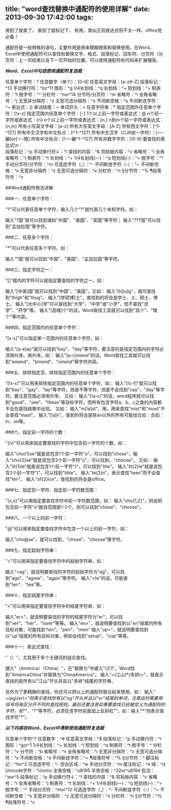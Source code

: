 title: "word查找替换中通配符的使用详解"
date: 2013-09-30 17:42:00
tags:
---
用到了就查了， 查到了就标记下， 有用，类似正则表达式但不太一样。office党必备！

通配符是一些特殊的语句，主要作用是用来模糊搜索和替换使用。在Word、Excel中使用通配符可以查找和替换文字、格式、段落标记、回车符、分页符（分页符：上一页结束以及下一页开始的位置。可以使用通配符和代码来扩展搜索。

***Word、Excel中勾选使用通配符复选框***

任意单个字符：?
任意数字（单个）：[0-9]
任意英文字母：[a-zA-Z]
段落标记：^13
手动换行符：^lor^11
图形：^g
1/4长划线：^q
长划线：^+
短划线：^=
制表符：^t
脱字号：^^
分栏符：^nor^14
分节符/分页符：^m
省略号：^i
全角省略号：^j
无宽非分隔符：^z
无宽可选分隔符：^x
不间断空格：^s
不间断连字符：^~
表达式：()
单词结尾：<
单词开头：>
任意字符串：*
指定范围外任意单个字符：[!x-z]
指定范围内任意单个字符：[-]
1个以上前一字符或表达式：@
n个前一字符或表达式：{n}
n个以上前一字符或表达式：{n,}
n到m个前一字符或表达式：{n,m}
所有小写英文字母：[a-z]
所有大写英文字母：[A-Z]
所有西文字符：[^1-^127]
所有中文汉字和中文标点：[!^1-^127]
所有中文汉字（CJK统一字符）：[一-龥]or[一-﨩]
所有中文标点：[!一-龥^1-^127]
所有非数字字符：[!0-9]
要查找的表达式\n：\
段落标记：^p
手动换行符↓：^l
查找的内容：^&
剪贴板内容：^c
省略号：^i
全角省略号：^j
制表符：^t
长划线：^+
1/4长划线(—)：^q
短划线(–)：^=
脱字号：^^
手动分页符/分节符：^m
可选连字符（_）：^-
不间断连字符（-）：^~
不间断空格：^s
无宽非分隔符：^z
无宽可选分隔符：^x
分栏符：^n
§分节符：^%
¶段落符号：^v

<!--more-->

##Word通配符用法详解

###一、任意单个字符：

"?"可以代表任意单个字符，输入几个"?"就代表几个未知字符。如：

输入"?国"就可以找到诸如"中国"、"美国"、"英国"等字符；
输入"???国"可以找到"孟加拉国"等字符。

###二、任意多个字符：

"*"可以代表任意多个字符。如：

输入"*国"就可以找到"中国"、"美国"、"孟加拉国"等字符。

###三、指定字符之一：

"[]"框内的字符可以是指定要查找的字符之一，如：

输入"[中美]国"就可以找到"中国"、"美国"。又如：
输入"th[iu]g"，就可查找到"thigh"和"thug"。
输入"[学硕博]士"，查找到的将会是学士、士、硕士、博士。
输入"[大中小]学"可以查找到"大学"、"中学"或"小学"，但不查找"求学"、"开学"等。
输入"[高矮]个"的话，Word查找工具就可以找到"高个"、"矮个"等内容。

###四、指定范围内的任意单个字符：

"[x-x]"可以指定某一范围内的任意单个字符，如：

输入"[a-e]ay"就可以找到"bay"、"day"等字符，要注意的是指定范围内的字符必须用升序。用升序。如：
输入"[a-c]mend"的话，Word查找工具就可以找到"amend"、"bmend"、"cmend"等字符内容。

###五、排除指定范、排除指定范围内的任意单个字符：

"[!x-x]"可以用来排除指定范围内的任意单个字符，如：
输入"[!c-f]"就可以找到"bay"、"gay"、"lay"等字符，但是不等字符，但是不会找到"cay"、"day"等字符。要注意范围必须用升序。
又如：
输入"[!a-c]"的话，word程序就可以找到"good"、"see"、"these"等目标字符，而所有包含字符a、b、c之类的内容都不会在查找结果中出现。
又如：
输入"m[!a]st"，用，用来查找"mist"和"most"不会查找"mast"。
输入"[!a]n"，查到的将会是除an以外的所有可能组合如：合如：in、on等。

###六、指定前一字符的个数：

"{n}"可以用来指定要查找的字符中包含前一字符的个数，如：

输入"cho{1}se"就是说包含1个前一字符"o"，可以找到"chose"，输入"cho{2}se"就是说包含2个前一字符"o"，可以找到，"choose"。
又如：
输入"lit{1}le"就是说包含1个前一字符"t"，可以找到"litle"。
输入"lit{2}le"就是说包含2个前一字符"t"，可以找到"little"。
输入"te{2}n"，表示查找"teen"而不会查找"ten"。
输入"of{2}ice"，查找到的将会是office。

###七、指定前一字符、指定前一字符数范围：

"{x,x}"可以用指定要查找字符中前一字符数范围，如：
输入"cho{1,2}"，则说明包含前一字符"o"数目范围是1-2个，则可以找到"chose"、"choose"。

###八、一个以上的前一字符：

"@"可以用来指定要查找字符中包含一个以上的前一字符，如：

输入"cho@se"，就可以找到，"chose"、"choose"等字符。

###九、指定起始字符串：

"<"可以用来指定要查找字符中的起始字符串，如：

输入"<ag"，就说明要查找的字符的起始字符为"ag"，可以找到"ago"、"agree"、"again"等字符。
输入"<te"的话，可能查到"ten"、"tea"等。

###十、指定结尾字符串：

">"可以用来指定要查找字符中的结尾字符串，如：

输入"er>"，就说明要查找的字符的结尾字符为"er"，可以找到"ver"、"her"、"lover"等等。
输入"en>"，就说明要查找到以"en"结尾的所有目标对象，可能找到"ten"、"pen"、"men"
输入"up>"，就说明要查找到以"up"结尾的所有目标对象，例如会找到"setup"、"cup"等等。

###十一、表达式查找：

"（）"，尤其用于多个关键词的组合查找。

键入"（America）（China）"，在"替换为"中键入"\2\1"，Word找到"AmericaChina"并替换为"ChinaAmerica"。
输入"<(江山)*(多娇)>"，就表示查找的是所有以"江山"开头并且以"多娇"结尾的字符串。

另外为了更精确的查找，你还可以把以上的通配符联合起来使用，如：
输入"<(ag)*(er)>"则表示查找所有以"ag"开头并且以"er"结尾的单词，注意这时需要用括号将来区分开不同的查找规则。最后还要注意如果要查找已经被定义为通配符的字符，如"*"、"?"等字符，必须在该字符前面加上反斜杠"\"，如：输入"\*"则表示查找字符"*"。

***以下内容在Word、Excel中清除使用通配符复选框***

任意单个字符^?
任意数字：^#
任意英文字母：^$
段落标记：^p
手动换行符：^l
图形：^gor^1
1/4长划线：^+
长划线：^j
短划线：^q
制表符：^t
脱字号：^
分栏符：^v
分节符：^b
省略号：^n
全角省略号：^i
无宽非分隔符：^z
无宽可选分隔符：^x
不间断空格：^s
不间断连字符：^~
¶段落符号：^%
§分节符：^
脚注标记：^for^2
可选连字符：^-
空白区域：^w
手动分页符：^m
尾注标记：^e
域：^d
Unicode字符：^Unnnn
全角空格：^u8195
半角空格：^32or^u8194
批注：^aor^5
段落标记：^p
手动换行符↓：^l
查找的内容：^&
剪贴板内容：^c
省略号：^i
全角省略号：^j
制表符：^t
长划线：^+
1/4长划线(—)：^q
短划线(–)：^=
脱字号：^^
手动分页符：^mor^12
可选连字符（_）：^-
不间断连字符（-）：^~
不间断空格：^s
无宽非分隔符：^z
无宽可选分隔符：^x
分栏符：^n
§分节符：^%
¶段落符号：^v